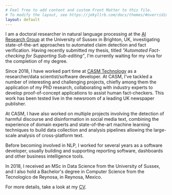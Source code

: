 ```yaml
---
# Feel free to add content and custom Front Matter to this file.
# To modify the layout, see https://jekyllrb.com/docs/themes/#overriding-theme-defaults
layout: default
---
```


I am a doctoral researcher in natural language processing at the [AI Research Group](https://www.sussex.ac.uk/research/centres/ai-research-group/) at the University of Sussex in Brighton, UK, investigating state-of-the-art approaches to automated claim detection and fact verification. Having recently submitted my thesis, titled _"Automated Fact-checking for Supporting Sub-editing"_, I'm currently waiting for my viva for the completion of my degree. 

Since 2018, I have worked part time at [CASM Technology](https://www.casmtechnology.com/) as a researcher/data scientist/software developer. At CASM, I've tackled a number of interesting and challenging projects, chiefly among them the application of my PhD research, collaborating with industry experts to develop proof-of-concept applications to assist human fact-checkers. This work has been tested live in the newsroom of a leading UK newspaper publisher. 

At CASM, I have also worked on multiple projects involving the detection of harmful discourse and disinformation in social media text, combining the experience of domain experts and state-of-the-art machine learning techniques to build data collection and analysis pipelines allowing the large-scale analysis of cross-platform text. 

Before becoming involved in NLP, I worked for several years as a software developer, usually building and supporting reporting software, dashboards and other business intelligence tools.

In 2018, I received an MSc in Data Science from the University of Sussex, and I also hold a Bachelor's degree in Computer Science from the Tecnologico de Reynosa, in Reynosa, Mexico.

For more details, take a look at my [CV](resume).
